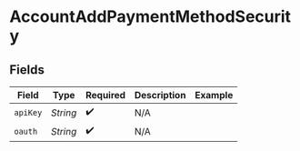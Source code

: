 # AccountAddPaymentMethodSecurity


## Fields

| Field              | Type               | Required           | Description        | Example            |
| ------------------ | ------------------ | ------------------ | ------------------ | ------------------ |
| `apiKey`           | *String*           | :heavy_check_mark: | N/A                |                    |
| `oauth`            | *String*           | :heavy_check_mark: | N/A                |                    |